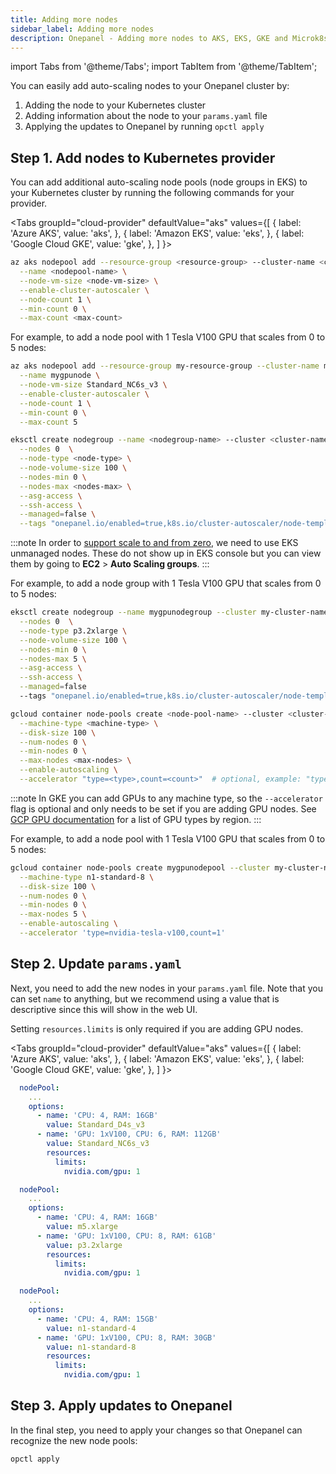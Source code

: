 ```yaml
---
title: Adding more nodes
sidebar_label: Adding more nodes
description: Onepanel - Adding more nodes to AKS, EKS, GKE and Microk8s cluster
---
```

import Tabs from '@theme/Tabs';
import TabItem from '@theme/TabItem';

You can easily add auto-scaling nodes to your Onepanel cluster by:

1. Adding the node to your Kubernetes cluster
2. Adding information about the node to your `params.yaml` file
3. Applying the updates to Onepanel by running `opctl apply`

## Step 1. Add nodes to Kubernetes provider

You can add additional auto-scaling node pools (node groups in EKS) to your Kubernetes cluster by running the following commands for your provider.

<Tabs
  groupId="cloud-provider"
  defaultValue="aks"
  values={[
    { label: 'Azure AKS', value: 'aks', },
    { label: 'Amazon EKS', value: 'eks', },
    { label: 'Google Cloud GKE', value: 'gke', },
  ]
}>
<TabItem value="aks">

```bash
az aks nodepool add --resource-group <resource-group> --cluster-name <cluster-name> \
  --name <nodepool-name> \
  --node-vm-size <node-vm-size> \
  --enable-cluster-autoscaler \
  --node-count 1 \
  --min-count 0 \
  --max-count <max-count>
```

For example, to add a node pool with 1 Tesla V100 GPU that scales from 0 to 5 nodes:

```bash {3,7}
az aks nodepool add --resource-group my-resource-group --cluster-name my-cluster-name \
  --name mygpunode \
  --node-vm-size Standard_NC6s_v3 \
  --enable-cluster-autoscaler \
  --node-count 1 \
  --min-count 0 \
  --max-count 5
```

</TabItem>
<TabItem value="eks">

```bash
eksctl create nodegroup --name <nodegroup-name> --cluster <cluster-name> --region <region> --node-zones <<region>a> \
  --nodes 0  \
  --node-type <node-type> \
  --node-volume-size 100 \
  --nodes-min 0 \
  --nodes-max <nodes-max> \
  --asg-access \
  --ssh-access \
  --managed=false \
  --tags "onepanel.io/enabled=true,k8s.io/cluster-autoscaler/node-template/label/node.kubernetes.io/instance-type=<node-type>"
```

:::note 
In order to [support scale to and from zero](https://github.com/aws/containers-roadmap/issues/724), we need to use EKS unmanaged nodes. These do not show up in EKS console but you can view them by going to **EC2** > **Auto Scaling groups**.
:::

For example, to add a node group with 1 Tesla V100 GPU that scales from 0 to 5 nodes:

```bash {3,6,9}
eksctl create nodegroup --name mygpunodegroup --cluster my-cluster-name --region us-west-1 --node-zones us-west-1a \
  --nodes 0  \
  --node-type p3.2xlarge \
  --node-volume-size 100 \
  --nodes-min 0 \
  --nodes-max 5 \
  --asg-access \
  --ssh-access \
  --managed=false
  --tags "onepanel.io/enabled=true,k8s.io/cluster-autoscaler/node-template/label/node.kubernetes.io/instance-type=p3.2xlarge"
```

</TabItem>
<TabItem value="gke">

```bash
gcloud container node-pools create <node-pool-name> --cluster <cluster-name> --zone <zone> \
  --machine-type <machine-type> \
  --disk-size 100 \
  --num-nodes 0 \
  --min-nodes 0 \
  --max-nodes <max-nodes> \
  --enable-autoscaling \
  --accelerator "type=<type>,count=<count>"  # optional, example: "type=nvidia-tesla-v100,count=1"
```

:::note
In GKE you can add GPUs to any machine type, so the `--accelerator` flag is optional and only needs to be set if you are adding GPU nodes. See [GCP GPU documentation](https://cloud.google.com/compute/docs/gpus) for a list of GPU types by region.
:::

For example, to add a node pool with 1 Tesla V100 GPU that scales from 0 to 5 nodes:

```bash {2,6,8}
gcloud container node-pools create mygpunodepool --cluster my-cluster-name --zone us-west1-a \
  --machine-type n1-standard-8 \
  --disk-size 100 \
  --num-nodes 0 \
  --min-nodes 0 \
  --max-nodes 5 \
  --enable-autoscaling \
  --accelerator 'type=nvidia-tesla-v100,count=1'
```

</TabItem>
</Tabs>

## Step 2. Update `params.yaml`

Next, you need to add the new nodes in your `params.yaml` file. Note that you can set `name` to anything, but we recommend using a value that is descriptive since this will show in the web UI.

Setting `resources.limits` is only required if you are adding GPU nodes.

<Tabs
  groupId="cloud-provider"
  defaultValue="aks"
  values={[
    { label: 'Azure AKS', value: 'aks', },
    { label: 'Amazon EKS', value: 'eks', },
    { label: 'Google Cloud GKE', value: 'gke', },
  ]
}>
<TabItem value="aks">

```yaml {6-10}
  nodePool:
    ...
    options:
      - name: 'CPU: 4, RAM: 16GB'
        value: Standard_D4s_v3
      - name: 'GPU: 1xV100, CPU: 6, RAM: 112GB'
        value: Standard_NC6s_v3
        resources:
          limits:
            nvidia.com/gpu: 1
```

</TabItem>
<TabItem value="eks">

```yaml {6-10}
  nodePool:
    ...
    options:
      - name: 'CPU: 4, RAM: 16GB'
        value: m5.xlarge
      - name: 'GPU: 1xV100, CPU: 8, RAM: 61GB'
        value: p3.2xlarge
        resources:
          limits:
            nvidia.com/gpu: 1
```

</TabItem>
<TabItem value="gke">

```yaml {6-10}
  nodePool:
    ...
    options:
      - name: 'CPU: 4, RAM: 15GB'
        value: n1-standard-4
      - name: 'GPU: 1xV100, CPU: 8, RAM: 30GB'
        value: n1-standard-8
        resources:
          limits:
            nvidia.com/gpu: 1
```

</TabItem>
</Tabs>

## Step 3. Apply updates to Onepanel
In the final step, you need to apply your changes so that Onepanel can recognize the new node pools:

```bash
opctl apply
```
